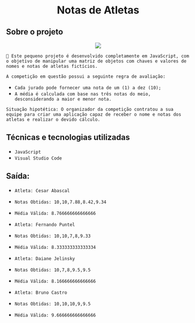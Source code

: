 <h1 align="center"> Notas de Atletas </h1>

## Sobre o projeto

<p align="center">
<img src="http://img.shields.io/static/v1?label=STATUS&message=EM%20DESENVOLVIMENTO&color=GREEN&style=for-the-badge"/>
</p>

``🔨 Este pequeno projeto é desenvolvido completamente em JavaScript, com o objetivo de manipular uma matriz de objetos com chaves e valores de nomes e notas de atletas fictícios.``

``A competição em questão possui a seguinte regra de avaliação:``

+ ``Cada jurado pode fornecer uma nota de um (1) a dez (10);``
+ ``A média é calculada com base nas três notas do meio, desconsiderando a maior e menor nota.``

``Situação hipotética: O organizador da competição contratou a sua equipe para criar uma aplicação capaz de receber o nome e notas dos atletas e realizar o devido cálculo.``

## Técnicas e tecnologias utilizadas

- ``JavaScript``
- ``Visual Studio Code``

## Saída:

- ``Atleta: Cesar Abascal``
- ``Notas Obtidas: 10,10,7.88,8.42,9.34``
- ``Média Válida: 8.766666666666666``

- ``Atleta: Fernando Puntel``
- ``Notas Obtidas: 10,10,7,8,9.33``
- ``Média Válida: 8.333333333333334``

- ``Atleta: Daiane Jelinsky``
- ``Notas Obtidas: 10,7,8,9.5,9.5``
- ``Média Válida: 8.166666666666666``

- ``Atleta: Bruno Castro``
- ``Notas Obtidas: 10,10,10,9,9.5``
- ``Média Válida: 9.666666666666666``
